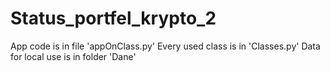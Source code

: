 # Status_portfel_krypto_2
App code is in file 'appOnClass.py'
Every used class is in 'Classes.py'
Data for local use is in folder 'Dane'
